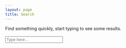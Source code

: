 ```yaml
---
layout: page
title: Search
---
```


<div>Find something quickly, start typing to see some results.</div><br/>
<div id="search-container">
  <input type="text" id="search-input" placeholder="Type here...">
</div>
<!--<ul id="results-container">Start typing to see some results</ul>-->
<div id="results-container"></div>

<script src="/assets/js/jekyll-search.js" type="text/javascript"></script>
<script type="text/javascript">
  SimpleJekyllSearch.init({
    searchInput: document.getElementById('search-input'),
    resultsContainer: document.getElementById('results-container'),
    dataSource: '{{ site.baseurl }}/search.json',
    //searchResultTemplate: '<li><a href="{url}" title="{desc}">{title}<\/a><\/li>',
    searchResultTemplate: '<p><a href="{url}" title="{desc}">{title}<\/a><\/p>',
    noResultsText: '<p>No results found</p>',
    limit: 10,
    fuzzy: true,
  })
</script>
